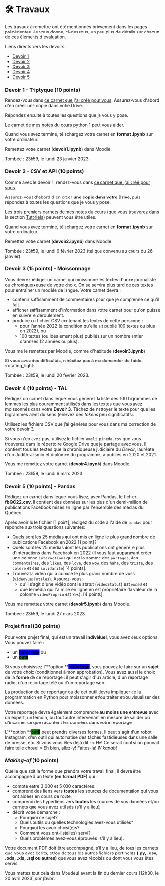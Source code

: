 # 🛠 Travaux

Les travaux à remettre ont été mentionnés brièvement dans les pages précédentes. Je vous donne, ci-dessous, un peu plus de détails sur chacun de ces éléments d'évaluation.

Liens directs vers les devoirs:

* [Devoir 1](travaux.md#devoir-1)
* [Devoir 2](travaux.md#devoir-2)
* [Devoir 3](travaux.md#devoir-3)
* [Devoir 4](travaux.md#devoir-4)
* [Devoir 5](travaux.md#devoir-5)

### Devoir 1 - Triptyque (10 points) <a href="#devoir-1" id="devoir-1"></a>

Rendez-vous dans [ce carnet que j'ai créé pour vous](https://colab.research.google.com/drive/1E8fnf7aneQj1uc3TWaE59fYMeylyPxuB?usp=sharing). Assurez-vous d'abord d'en créer une copie dans votre Drive.

Répondez ensuite à toutes les questions que je vous y pose.

Le [carnet de mes notes du cours python 1](https://colab.research.google.com/drive/1QG-qvMPWkyvVI5eyRwGLX-MRg0jeLEol?usp=sharing) peut vous aider.

Quand vous avez terminé, téléchargez votre carnet en **format .ipynb** sur votre ordinateur.

Remettez votre carnet (**devoir1.ipynb**) dans Moodle.

Tombée : 23h59, le lundi 23 janvier 2023.

### Devoir 2 - CSV et API (10 points) <a href="#devoir-2" id="devoir-2"></a>

Comme avec le devoir 1, rendez-vous dans [ce carnet que j'ai créé pour vous](https://colab.research.google.com/drive/1-9RMXtjA42HUxjH938kD2v1NobvJY5OC?usp=sharing).

Assurez-vous d'abord d'en créer **une copie dans votre Drive**, puis répondez à toutes les questions que je vous y pose.

Les trois premiers carnets de mes notes du cours (que vous trouverez dans la section [Tutoriels](../contenu/00.tutoriels.md)) peuvent vous être utiles.

Quand vous avez terminé, téléchargez votre carnet en **format .ipynb** sur votre ordinateur.

Remettez votre carnet (**devoir2.ipynb**) dans Moodle

Tombée : 23h59, le lundi 6 février 2023 (tel que convenu au cours du 26 janvier).

### Devoir 3 (15 points) - Moissonnage <a href="#devoir-3" id="devoir-3"></a>

Vous devrez rédiger un carnet qui moissonne les textes d'un•e journaliste ou chroniquer•euse de votre choix. On se servira plus tard de ces textes pour entraîner un modèle de langue. Votre carnet devra :

* contenir suffisamment de commentaires pour que je comprenne ce qu'il fait.
* afficher suffisamment d'information dans votre carnet pour qu'on puisse en suivre le déroulement.
* produire un fichier CSV contenant les textes de cette personne :
  * pour l'année 2022 (à condition qu'elle ait publié 100 textes ou plus en 2022), ou
  * 100 textes (ou idéalement plus) publiés sur un nombre entier d'années (2 années ou plus).

Vous me le remettez par Moodle, comme d'habitude (**devoir3.ipynb**)

Si vous avez des difficultés, n'hésitez pas à me demander de l'aide. :rotating\_light:

Tombée : 23h59, le lundi 20 février 2023.

### Devoir 4 (10 points) - TAL <a href="#devoir-4" id="devoir-4"></a>

Rédigez un carnet dans lequel vous générez la liste des 100 bigrammes de lemmes les plus couramment utilisés dans les textes que vous avez moissonnés dans votre **Devoir 3**. Tâchez de nettoyer le texte pour que les bigrammes aient du sens (enlevez des _tokens_ peu significatifs).

Utilisez les fichiers CSV que j'ai générés pour vous dans ma correction de votre devoir 3.

Si vous n'en avez pas, utilisez le fichier `ameli_pineda.csv` que vous trouverez dans le répertoire Google Drive que je partage avec vous. Il contient tous les textes que la chroniqueuse judiciaire du _Devoir_, lauréate d'un Judith-Jasmin et diplômée du programme, a publiés en 2020 et 2021.

Vous me remettez votre carnet (**devoir4.ipynb**) dans Moodle.

Tombée : 23h59, le lundi 6 mars 2023.

### Devoir 5 (10 points) - Pandas <a href="#devoir-5" id="devoir-5"></a>

Rédigez un carnet dans lequel vous lisez, avec Pandas, le fichier **fbQC22.csv**. Il contient des données sur les plus d'un demi-million de publications Facebook mises en ligne par l'ensemble des médias du Québec.

Après avoir lu le fichier \[1 point], rédigez du code à l'aide de `pandas` pour répondre aux trois questions suivantes:

* Quels sont les 25 médias qui ont mis en ligne le plus grand nombre de publications Facebook en 2022 \[1 point]?
* Quels sont les 25 médias dont les publications ont généré le plus d'interactions dans Facebook en 2022 (il vous faut auparavant créer une colonne `interactions` qui est la somme des `partages`, des `commentaires`, des `likes`, des `love`, des `wow`, des `haha`, des `triste`, des `colère` et des `solidarité`) \[4 points].
* Trouvez la vidéo qui a cumulé le plus grand nombre de vues (`videoVuesTotales`). Assurez-vous:
  * qu'il s'agit d'une vidéo dont le statut (`videoStatut`) est _`owned`_ et
  * que le média qui l'a mise en ligne en est propriétaire (la valeur de la colonne `videoProprio` est _`Yes`_). \[4 points].

Vous me remettez votre carnet (**devoir5.ipynb**) dans Moodle.

Tombée : 23h59, le lundi 27 mars 2023.

### Projet final (30 points)

Pour votre projet final, qui est un travail **individuel**, vous avez deux options. Vous pouvez faire :

* un <mark style="background-color:blue;">**reportage**</mark> ou
* un <mark style="background-color:green;">**outil**</mark>

Si vous choisissez l'**option **<mark style="background-color:blue;">**reportage**</mark>, vous pouvez le faire sur un **sujet** de votre choix (conditionnel à mon approbation). Vous avez aussi le choix de la **forme** de ce reportage : il peut s'agir d'un article, d'un reportage radio, d'un reportage télé ou d'un reportage web.

La production de ce reportage ou de cet outil devra impliquer de la programmation en Python pour moissonner et/ou traiter et/ou visualiser des données.

Votre reportage devra également comprendre **au moins une entrevue** avec un expert, un témoin, ou tout autre intervenant en mesure de valider ou d'incarner ce que racontent les données dans votre reportage.

L'**option **<mark style="background-color:green;">**outil**</mark> peut prendre diverses formes. Il peut s'agir d'un robot Instagram, d'un outil qui automatise des tâches fastidieuses dans une salle de presse, etc. Si vous vous êtes déjà dit : « Hé! Ce serait cool si on pouvait faire telle chose! » Eh bien, allez-y! Faites-la! _W kapab_!

### _Making-of_ (10 points)

Quelle que soit la forme que prendra votre travail final, il devra être accompagné d'un texte **(en format PDF)** qui :

* compte entre 3 000 et 5 000 caractères;
* comprend des liens vers **toutes** les sources de documentation qui vous ont aidées en cours de route;
* comprend des hyperliens vers **toutes** les sources de vos données et/ou carnets que vous avez utilisés (s'il y a lieu);
* décrit votre démarche :
  * Pourquoi ce sujet?
  * Quels outils ou quelles technologies avez-vous utilisés?
  * Pourquoi les avoir choisi(e)s?
  * Comment vous ont-ils(elles) servi?
  * Quels problèmes avez-vous éprouvés (s'il y a lieu).

Votre document PDF doit être accompagné, s'il y a lieu, de tous les carnets que vous avez écrits, et/ou de tous les autres fichiers pertinents **(.py, .csv, .ods, .xls, .sql ou autres)** que vous avez récoltés ou dont vous vous êtes servis.

Vous mettez tout cela dans Moudeul avant la fin du dernier cours (12h30, le 20 avril 2023) _por favor_.
